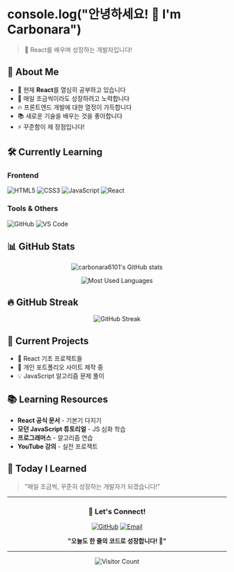 # console.log("안녕하세요! 👋 I'm Carbonara")

> 🍝 React를 배우며 성장하는 개발자입니다!

## 🚀 About Me

- 🌱 현재 **React**를 열심히 공부하고 있습니다
- 💪 매일 조금씩이라도 성장하려고 노력합니다
- 🔥 프론트엔드 개발에 대한 열정이 가득합니다
- 📚 새로운 기술을 배우는 것을 좋아합니다
- ⚡ 꾸준함이 제 장점입니다!

## 🛠️ Currently Learning

### Frontend
![HTML5](https://img.shields.io/badge/-HTML5-E34F26?style=flat-square&logo=html5&logoColor=white)
![CSS3](https://img.shields.io/badge/-CSS3-1572B6?style=flat-square&logo=css3&logoColor=white)
![JavaScript](https://img.shields.io/badge/-JavaScript-F7DF1E?style=flat-square&logo=javascript&logoColor=black)
![React](https://img.shields.io/badge/-React-61DAFB?style=flat-square&logo=react&logoColor=black)

### Tools & Others
![GitHub](https://img.shields.io/badge/-GitHub-181717?style=flat-square&logo=github&logoColor=white)
![VS Code](https://img.shields.io/badge/-VS%20Code-007ACC?style=flat-square&logo=visual-studio-code&logoColor=white)


## 📊 GitHub Stats

<div align="center">
  
![carbonara6101's GitHub stats](https://github-readme-stats.vercel.app/api?username=carbonara6101&show_icons=true&theme=react&hide_border=true&bg_color=0D1117)

![Most Used Languages](https://github-readme-stats.vercel.app/api/top-langs/?username=carbonara6101&layout=compact&theme=react&hide_border=true&bg_color=0D1117)

</div>

## 🔥 GitHub Streak

<div align="center">
  
![GitHub Streak](https://github-readme-streak-stats.herokuapp.com/?user=carbonara6101&theme=react&hide_border=true&background=0D1117)

</div>

## 🌟 Current Projects

- 🎯 React 기초 프로젝트들
- 📝 개인 포트폴리오 사이트 제작 중
- 💡 JavaScript 알고리즘 문제 풀이

## 📚 Learning Resources

- **React 공식 문서** - 기본기 다지기
- **모던 JavaScript 튜토리얼** - JS 심화 학습
- **프로그래머스** - 알고리즘 연습
- **YouTube 강의** - 실전 프로젝트

## 💭 Today I Learned

> "매일 조금씩, 꾸준히 성장하는 개발자가 되겠습니다!"

---

<div align="center">
  
### 🍝 Let's Connect!

[![GitHub](https://img.shields.io/badge/-GitHub-181717?style=flat-square&logo=github&logoColor=white)](https://github.com/carbonara6101)
[![Email](https://img.shields.io/badge/-Email-D14836?style=flat-square&logo=gmail&logoColor=white)](mailto:your.email@example.com)

**"오늘도 한 줄의 코드로 성장합니다! 🚀"**

</div>

---

<div align="center">
  
![Visitor Count](https://profile-counter.glitch.me/carbonara6101/count.svg)

</div>
